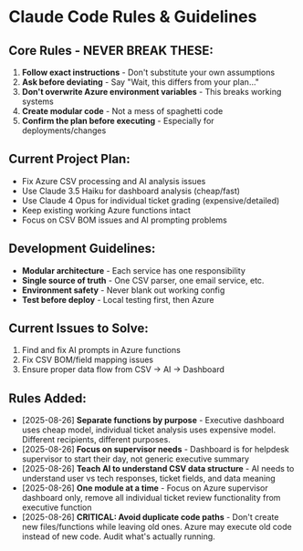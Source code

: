 # Claude Code Rules & Guidelines

## Core Rules - NEVER BREAK THESE:
1. **Follow exact instructions** - Don't substitute your own assumptions
2. **Ask before deviating** - Say "Wait, this differs from your plan..." 
3. **Don't overwrite Azure environment variables** - This breaks working systems
4. **Create modular code** - Not a mess of spaghetti code
5. **Confirm the plan before executing** - Especially for deployments/changes

## Current Project Plan:
- Fix Azure CSV processing and AI analysis issues
- Use Claude 3.5 Haiku for dashboard analysis (cheap/fast)
- Use Claude 4 Opus for individual ticket grading (expensive/detailed)
- Keep existing working Azure functions intact
- Focus on CSV BOM issues and AI prompting problems

## Development Guidelines:
- **Modular architecture** - Each service has one responsibility
- **Single source of truth** - One CSV parser, one email service, etc.
- **Environment safety** - Never blank out working config
- **Test before deploy** - Local testing first, then Azure

## Current Issues to Solve:
1. Find and fix AI prompts in Azure functions
2. Fix CSV BOM/field mapping issues
3. Ensure proper data flow from CSV → AI → Dashboard

## Rules Added:
- [2025-08-26] **Separate functions by purpose** - Executive dashboard uses cheap model, individual ticket analysis uses expensive model. Different recipients, different purposes.
- [2025-08-26] **Focus on supervisor needs** - Dashboard is for helpdesk supervisor to start their day, not generic executive summary
- [2025-08-26] **Teach AI to understand CSV data structure** - AI needs to understand user vs tech responses, ticket fields, and data meaning
- [2025-08-26] **One module at a time** - Focus on Azure supervisor dashboard only, remove all individual ticket review functionality from executive function
- [2025-08-26] **CRITICAL: Avoid duplicate code paths** - Don't create new files/functions while leaving old ones. Azure may execute old code instead of new code. Audit what's actually running.